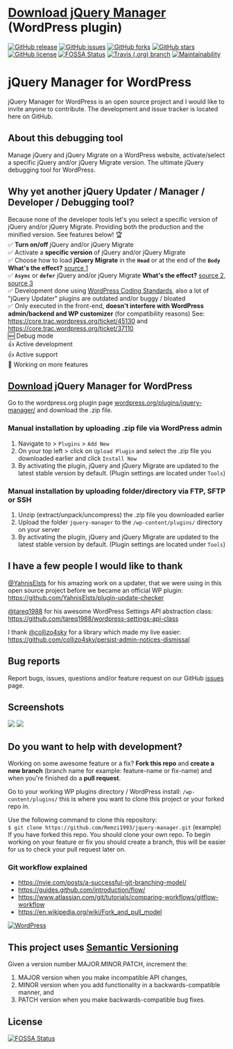 # [Download jQuery Manager](https://downloads.wordpress.org/plugin/jquery-manager.zip) (WordPress plugin)

[![GitHub release](https://img.shields.io/github/release/Remzi1993/jquery-manager.svg)](https://github.com/Remzi1993/jquery-manager/releases/latest)
[![GitHub issues](https://img.shields.io/github/issues/Remzi1993/jquery-manager.svg)](https://github.com/Remzi1993/jquery-manager/issues)
[![GitHub forks](https://img.shields.io/github/forks/Remzi1993/jquery-manager.svg)](https://github.com/Remzi1993/jquery-manager/network/members)
[![GitHub stars](https://img.shields.io/github/stars/Remzi1993/jquery-manager.svg)](https://github.com/Remzi1993/jquery-manager/stargazers)
[![GitHub license](https://img.shields.io/badge/license-GPLv3-blue.svg)](https://github.com/Remzi1993/jquery-manager/blob/master/LICENSE)
[![FOSSA Status](https://app.fossa.io/api/projects/git%2Bgithub.com%2FRemzi1993%2Fjquery-manager.svg?type=shield)](https://app.fossa.io/projects/git%2Bgithub.com%2FRemzi1993%2Fjquery-manager?ref=badge_shield)
[![Travis (.org) branch](https://img.shields.io/travis/Remzi1993/jquery-manager/master.svg)](https://travis-ci.org/Remzi1993/jquery-manager)
[![Maintainability](https://api.codeclimate.com/v1/badges/3dab8e92324e8227109e/maintainability)](https://codeclimate.com/github/Remzi1993/jquery-manager/maintainability)

# jQuery Manager for WordPress

jQuery Manager for WordPress is an open source project and I would like to invite anyone to contribute. The development and issue tracker is located here on GitHub.

## About this debugging tool

Manage jQuery and jQuery Migrate on a WordPress website, activate/select a specific jQuery and/or jQuery Migrate version. The ultimate jQuery debugging tool for WordPress.

## Why yet another jQuery Updater / Manager / Developer / Debugging tool?

Because none of the developer tools let's you select a specific version of jQuery and/or jQuery Migrate. Providing both the production and the minified version. See features below! :trophy:<br>
:white_check_mark: **Turn on/off** jQuery and/or jQuery Migrate<br>
:white_check_mark: Activate a **specific version** of jQuery and/or jQuery Migrate<br>
:white_check_mark: Choose how to load **jQuery Migrate** in the **`Head`** or at the end of the **`Body`** **What's the effect?** [source 1](https://flaviocopes.com/javascript-async-defer/)<br>
:white_check_mark: **`Async`** or **`defer`** jQuery and/or jQuery Migrate **What's the effect?** [source 2](https://www.growingwiththeweb.com/2014/02/async-vs-defer-attributes.html), [source 3](https://bitsofco.de/async-vs-defer/)<br>
:white_check_mark: Development done using [WordPress Coding Standards](https://make.wordpress.org/core/handbook/best-practices/coding-standards/), also a lot of "jQuery Updater" plugins are outdated and/or buggy / bloated<br>
:white_check_mark: Only executed in the front-end, **doesn't interfere with WordPress admin/backend and WP customizer** (for compatibility reasons) See: https://core.trac.wordpress.org/ticket/45130 and https://core.trac.wordpress.org/ticket/37110 <br>
:new: Debug mode<br>
:thumbsup: Active development<br>
:thumbsup: Active support<br>
:arrows_counterclockwise: Working on more features

## [Download](https://downloads.wordpress.org/plugin/jquery-manager.zip) jQuery Manager for WordPress
Go to the wordpress.org plugin page [wordpress.org/plugins/jquery-manager/](https://wordpress.org/plugins/jquery-manager/) and download the .zip file.

### Manual installation by uploading .zip file via WordPress admin

1. Navigate to > `Plugins` > `Add New`
2. On your top left > click on `Upload Plugin` and select the .zip file you downloaded earlier and click `Install Now`
3. By activating the plugin, jQuery and jQuery Migrate are updated to the latest stable version by default. (Plugin settings are located under `Tools`)

### Manual installation by uploading folder/directory via FTP, SFTP or SSH

1. Unzip (extract/unpack/uncompress) the .zip file you downloaded earlier
2. Upload the folder `jquery-manager` to the `/wp-content/plugins/` directory on your server
3. By activating the plugin, jQuery and jQuery Migrate are updated to the latest stable version by default.
   (Plugin settings are located under `Tools`)

## I have a few people I would like to thank

[@YahnisElsts](https://github.com/YahnisElsts) for his amazing work on a updater, that we were using in this
open source project before we became an official WP plugin:<br> https://github.com/YahnisElsts/plugin-update-checker<br>

[@tareq1988](https://github.com/tareq1988) for his awesome WordPress Settings API abstraction class:<br> https://github.com/tareq1988/wordpress-settings-api-class<br>

I thank [@collizo4sky](https://github.com/collizo4sky) for a library which made my live easier: https://github.com/collizo4sky/persist-admin-notices-dismissal

## Bug reports

Report bugs, issues, questions and/or feature request on our GitHub
[issues](https://github.com/Remzi1993/jquery-manager/issues) page.

## Screenshots

<img src="https://ps.w.org/jquery-manager/assets/screenshot-1.png">
<img src="https://ps.w.org/jquery-manager/assets/screenshot-2.png">

## Do you want to help with development?

Working on some awesome feature or a fix? **Fork this repo** and **create a new branch** (branch name for example: feature-name or fix-name) and when you're finished do a **pull request**.

Go to your working WP plugins directory / WordPress install: `/wp-content/plugins/` this is where you want to clone this project or your forked repo in.<br>

Use the following command to clone this repository:<br>
`$ git clone https://github.com/Remzi1993/jquery-manager.git` (example)<br>
If you have forked this repo. You should clone your own repo. To begin working on your feature or fix you should create a branch, this will be easier for us to check your pull request later on.

### Git workflow explained ###
- https://nvie.com/posts/a-successful-git-branching-model/
- https://guides.github.com/introduction/flow/
- https://www.atlassian.com/git/tutorials/comparing-workflows/gitflow-workflow
- https://en.wikipedia.org/wiki/Fork_and_pull_model


[![WordPress](https://forthebadge.com/images/badges/built-with-wordpress.svg)](https://wordpress.org)

## This project uses [Semantic Versioning](https://semver.org/) ##
Given a version number MAJOR.MINOR.PATCH, increment the:
1. MAJOR version when you make incompatible API changes,
2. MINOR version when you add functionality in a backwards-compatible manner, and
3. PATCH version when you make backwards-compatible bug fixes.

## License
[![FOSSA Status](https://app.fossa.io/api/projects/git%2Bgithub.com%2FRemzi1993%2Fjquery-manager.svg?type=large)](https://app.fossa.io/projects/git%2Bgithub.com%2FRemzi1993%2Fjquery-manager?ref=badge_large)
